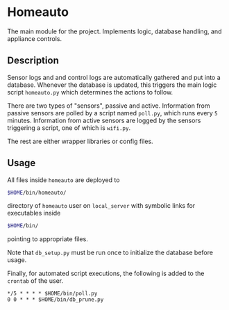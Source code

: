 # Homeauto

The main module for the project. Implements logic, database handling,
and appliance controls.

## Description

Sensor logs and and control logs are automatically gathered and
put into a database. Whenever the database is updated, this triggers
the main logic script `homeauto.py` which determines the actions to follow.

There are two types of "sensors", passive and active.
Information from passive sensors are polled by a script named `poll.py`,
which runs every `5` minutes. Information from active sensors are logged by
the sensors triggering a script, one of which is `wifi.py`.

The rest are either wrapper libraries or config files.

## Usage

All files inside `homeauto` are deployed to

```sh
$HOME/bin/homeauto/
```

directory of `homeauto` user on `local_server` with symbolic links
for executables inside

```sh
$HOME/bin/
```

pointing to appropriate files.

Note that `db_setup.py` must be run once to initialize the database
before usage.

Finally, for automated script executions, the following
is added to the `crontab` of the user.

```
*/5 * * * * $HOME/bin/poll.py
0 0 * * * $HOME/bin/db_prune.py
```
